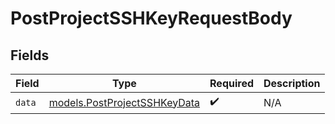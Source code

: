 # PostProjectSSHKeyRequestBody


## Fields

| Field                                                              | Type                                                               | Required                                                           | Description                                                        |
| ------------------------------------------------------------------ | ------------------------------------------------------------------ | ------------------------------------------------------------------ | ------------------------------------------------------------------ |
| `data`                                                             | [models.PostProjectSSHKeyData](../models/postprojectsshkeydata.md) | :heavy_check_mark:                                                 | N/A                                                                |